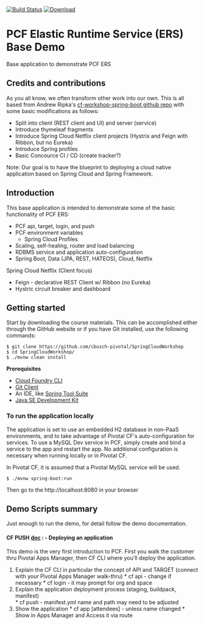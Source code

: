 [![Build Status](https://travis-ci.org/mborges-pivotal/pcf-ers-demo1.svg?branch=master)](https://travis-ci.org/mborges-pivotal/pcf-ers-demo1)
[ ![Download](https://api.bintray.com/packages/mborges-pivotal/generic/pcf-ers-demo1/images/download.svg) ](https://bintray.com/mborges-pivotal/generic/pcf-ers-demo1/_latestVersion)

# PCF Elastic Runtime Service (ERS) Base Demo
Base application to demonstrate PCF ERS

## Credits and contributions
As you all know, we often transform other work into our own. This is all based from Andrew Ripka's [cf-workshop-spring-boot github repo](https://github.com/pivotal-cf-workshop/cf-workshop-spring-boot) with some basic modifications as follows:  

- Split into client (REST client and UI) and server (service)
- Introduce thymeleaf fragments
- Introduce Spring Cloud Netflix client projects (Hystrix and Feign with Ribbon, but no Eureka)
- Introduce Spring profiles
- Basic Concource CI / CD (create tracker?)

Note: Our goal is to have the blueprint to deploying a cloud native application based on Spring Cloud and Spring Framework.

## Introduction
This base application is intended to demonstrate some of the basic functionality of PCF ERS:

* PCF api, target, login, and push
* PCF environment variables
  * Spring Cloud Profiles
* Scaling, self-healing, router and load balancing
* RDBMS service and application auto-configuration
* Spring Boot, Data (JPA, REST, HATEOS), Cloud, Netflix 

Spring Cloud Netflix (Client focus)

* Feign - declarative REST Client w/ Ribbon (no Eureka)
* Hystric circuit breaker and dashboard

## Getting started
Start by downloading the course materials.  This can be accomplished either through the GitHub website or if you have Git installed, use the following commands:

```
$ git clone https://github.com/cbusch-pivotal/SpringCloudWorkshop
$ cd SpringCloudWorkshop/
$ ./mvnw clean install
```

**Prerequisites**
- [Cloud Foundry CLI](http://info.pivotal.io/p0R00I0eYJ011dAUCN06lR2)
- [Git Client](http://info.pivotal.io/i1RI0AUe6gN00C010l12J0R)
- An IDE, like [Spring Tool Suite](http://info.pivotal.io/f00RC0N0lh01eU21IAJ260R)
- [Java SE Development Kit](http://info.pivotal.io/n0I60i3021AN0JU0le10CRR)

### To run the application locally
The application is set to use an embedded H2 database in non-PaaS environments, and to take advantage of Pivotal CF's auto-configuration for services. To use a MySQL Dev service in PCF, simply create and bind a service to the app and restart the app. No additional configuration is necessary when running locally or in Pivotal CF.

In Pivotal CF, it is assumed that a Pivotal MySQL service will be used.

```
$ ./mvnw spring-boot:run
```

Then go to the http://localhost:8080 in your browser

## Demo Scripts summary
Just enough to run the demo, for detail follow the demo documentation.

#### **CF PUSH [doc](docs/demo_01.adoc) : - Deploying an application**
This demo is the very first introduction to PCF. First you walk the customer thru Pivotal Apps Manager, then CF CLI where you'll deploy the application.

  1. Explain the CF CLI in particular the concept of API and TARGET (connect with your Pivotal Apps Manager walk-thru)
    * cf api - change if necessary
    * cf login - it may prompt for org and space
  1. Explain the application deployment process (staging, buildpack, manifest)  
    * cf push - manifest.yml name and path may need to be adjusted 
  1. Show the application 
    * cf app [attendees] - unless name changed
    * Show in Apps Manager and Access it via route

